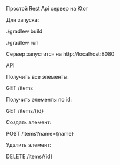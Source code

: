 Простой Rest Api сервер на  Ktor

Для запуска:

./gradlew build

./gradlew run

Сервер запустится на http://localhost:8080

API

Получить все элементы:

GET /items

Получить элементы по id:

GET /items/{id}

Создать элемент:

POST /items?name={name}

Удалить элемент:

DELETE /items/{id}



